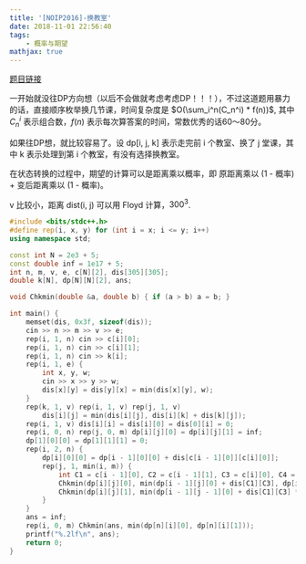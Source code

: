 ```yaml
---
title: '[NOIP2016]-换教室'
date: 2018-11-01 22:56:40
tags: 
    - 概率与期望
mathjax: true
---
```


[题目链接](https://www.luogu.org/problemnew/show/P1850)

一开始就没往DP方向想（以后不会做就考虑考虑DP！！！），不过这道题用暴力的话，直接顺序枚举换几节课，时间复杂度是 $O(\sum_i^n(C_n^i) * f(n))$, 其中 $C_n^i$ 表示组合数，$f(n)$ 表示每次算答案的时间，常数优秀的话60～80分。

如果往DP想，就比较容易了。设 dp[i, j, k] 表示走完前 i 个教室、换了 j 堂课，其中 k 表示处理到第 i 个教室，有没有选择换教室。

在状态转换的过程中，期望的计算可以是距离乘以概率，即 原距离乘以 (1 - 概率) + 变后距离乘以 (1 - 概率)。

v 比较小，距离 dist(i, j) 可以用 Floyd 计算，$300^3$.

``` c++
#include <bits/stdc++.h>
#define rep(i, x, y) for (int i = x; i <= y; i++)
using namespace std;

const int N = 2e3 + 5;
const double inf = 1e17 + 5;
int n, m, v, e, c[N][2], dis[305][305];
double k[N], dp[N][N][2], ans;

void Chkmin(double &a, double b) { if (a > b) a = b; }

int main() {
    memset(dis, 0x3f, sizeof(dis));
    cin >> n >> m >> v >> e;
    rep(i, 1, n) cin >> c[i][0];
    rep(i, 1, n) cin >> c[i][1];
    rep(i, 1, n) cin >> k[i];
    rep(i, 1, e) {
        int x, y, w;
        cin >> x >> y >> w;
        dis[x][y] = dis[y][x] = min(dis[x][y], w);
    }
    rep(k, 1, v) rep(i, 1, v) rep(j, 1, v)
        dis[i][j] = min(dis[i][j], dis[i][k] + dis[k][j]);
    rep(i, 1, v) dis[i][i] = dis[i][0] = dis[0][i] = 0;
    rep(i, 0, n) rep(j, 0, m) dp[i][j][0] = dp[i][j][1] = inf;
    dp[1][0][0] = dp[1][1][1] = 0;
    rep(i, 2, n) {
        dp[i][0][0] = dp[i - 1][0][0] + dis[c[i - 1][0]][c[i][0]];
        rep(j, 1, min(i, m)) {
            int C1 = c[i - 1][0], C2 = c[i - 1][1], C3 = c[i][0], C4 = c[i][1];
            Chkmin(dp[i][j][0], min(dp[i - 1][j][0] + dis[C1][C3], dp[i - 1][j][1] + dis[C1][C3] * (1 - k[i - 1]) + dis[C2][C3] * k[i - 1]));
            Chkmin(dp[i][j][1], min(dp[i - 1][j - 1][0] + dis[C1][C3] * (1 - k[i]) + dis[C1][C4] * k[i], dp[i - 1][j - 1][1] + dis[C2][C4] * k[i] * k[i - 1] + dis[C2][C3] * k[i - 1] * (1 - k[i]) + dis[C1][C4] * (1 - k[i - 1]) * k[i] + dis[C1][C3] * (1 - k[i - 1]) * (1 - k[i])));
        }
    }
    ans = inf;
    rep(i, 0, m) Chkmin(ans, min(dp[n][i][0], dp[n][i][1]));
    printf("%.2lf\n", ans);
    return 0;
}
```
